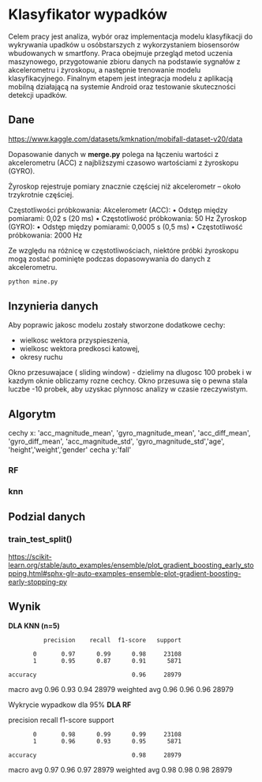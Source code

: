 # Klasyfikator wypadków
Celem pracy jest analiza, wybór oraz implementacja modelu klasyfikacji do wykrywania upadków u osóbstarszych z wykorzystaniem biosensorów wbudowanych w smartfony. Praca obejmuje przegląd metod uczenia maszynowego, przygotowanie zbioru danych na podstawie sygnałów z akcelerometru i żyroskopu, a następnie trenowanie modelu klasyfikacyjnego. Finalnym etapem jest integracja modelu z aplikacją mobilną działającą na systemie Android oraz testowanie skuteczności detekcji upadków.

## Dane 

https://www.kaggle.com/datasets/kmknation/mobifall-dataset-v20/data

Dopasowanie danych w **merge.py** polega na łączeniu wartości z akcelerometru (ACC) z najbliższymi czasowo wartościami z żyroskopu (GYRO).

Żyroskop rejestruje pomiary znacznie częściej niż akcelerometr – około trzykrotnie częściej.

Częstotliwości próbkowania:
	Akcelerometr (ACC):
	•	Odstęp między pomiarami: 0,02 s (20 ms)
	•	Częstotliwość próbkowania: 50 Hz
	Żyroskop (GYRO):
	•	Odstęp między pomiarami: 0,0005 s (0,5 ms)
	•	Częstotliwość próbkowania: 2000 Hz

Ze względu na różnicę w częstotliwościach, niektóre próbki żyroskopu mogą zostać pominięte podczas dopasowywania do danych z akcelerometru.

```bash
python mine.py
```


## Inzynieria danych 

Aby poprawic jakosc modelu zostały stworzone dodatkowe cechy:
 - wielkosc wektora przyspieszenia, 
 - wielkosc wektora predkosci katowej, 
 - okresy ruchu

Okno przesuwajace ( sliding window) - dzielimy na dlugosc 100 probek i w kazdym oknie obliczamy rozne cechcy. Okno przesuwa się o pewna stala luczbe -10 probek, aby uzyskac plynnosc analizy w czasie rzeczywistym.




## Algorytm
cechy x:
'acc_magnitude_mean', 'gyro_magnitude_mean', 'acc_diff_mean', 'gyro_diff_mean', 'acc_magnitude_std', 'gyro_magnitude_std','age', 'height','weight','gender'
cecha y:'fall'

### RF


### knn 


## Podzial danych

### train_test_split()
https://scikit-learn.org/stable/auto_examples/ensemble/plot_gradient_boosting_early_stopping.html#sphx-glr-auto-examples-ensemble-plot-gradient-boosting-early-stopping-py



## Wynik 

**DLA KNN (n=5)**

              precision    recall  f1-score   support

           0       0.97      0.99      0.98     23108
           1       0.95      0.87      0.91      5871

    accuracy                           0.96     28979
   macro avg       0.96      0.93      0.94     28979
weighted avg       0.96      0.96      0.96     28979

Wykrycie wypadkow dla 95% 
**DLA RF**

  precision    recall  f1-score   support

           0       0.98      0.99      0.99     23108
           1       0.96      0.93      0.95      5871

    accuracy                           0.98     28979
   macro avg       0.97      0.96      0.97     28979
weighted avg       0.98      0.98      0.98     28979

